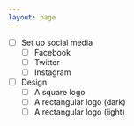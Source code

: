 ```yaml
---
layout: page
---
```


* [ ] Set up social media
  * [ ] Facebook
  * [ ] Twitter
  * [ ] Instagram
* [ ] Design  
  * [ ] A square logo
  * [ ] A rectangular logo (dark)
  * [ ] A rectangular logo (light)
